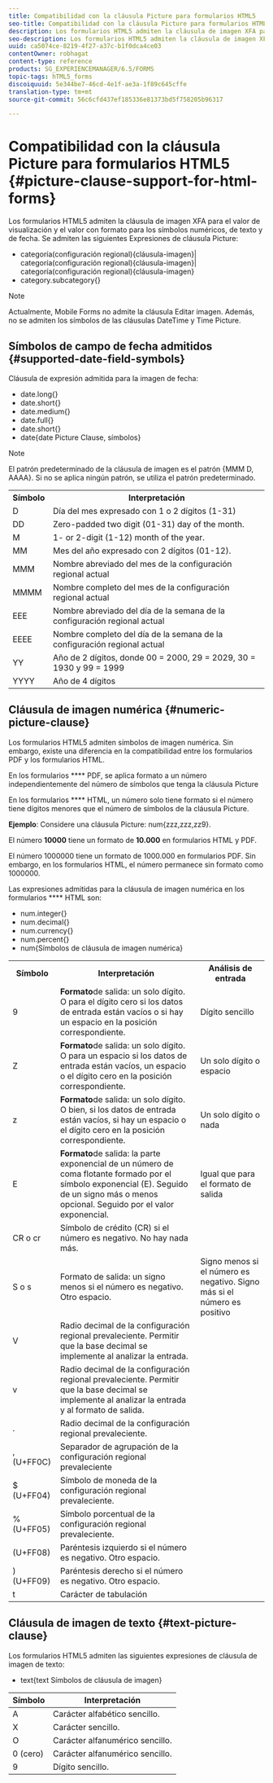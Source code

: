 ```yaml
---
title: Compatibilidad con la cláusula Picture para formularios HTML5
seo-title: Compatibilidad con la cláusula Picture para formularios HTML5
description: Los formularios HTML5 admiten la cláusula de imagen XFA para el valor de visualización y el valor con formato para los símbolos numéricos, de texto y de fecha.
seo-description: Los formularios HTML5 admiten la cláusula de imagen XFA para el valor de visualización y el valor con formato para los símbolos numéricos, de texto y de fecha.
uuid: ca5074ce-8219-4f27-a37c-b1f0dca4ce03
contentOwner: robhagat
content-type: reference
products: SG_EXPERIENCEMANAGER/6.5/FORMS
topic-tags: hTML5_forms
discoiquuid: 5e344be7-46cd-4e1f-ae3a-1f89c645cffe
translation-type: tm+mt
source-git-commit: 56c6cfd437ef185336e81373bd5f758205b96317

---
```



# Compatibilidad con la cláusula Picture para formularios HTML5 {#picture-clause-support-for-html-forms}

Los formularios HTML5 admiten la cláusula de imagen XFA para el valor de visualización y el valor con formato para los símbolos numéricos, de texto y de fecha. Se admiten las siguientes Expresiones de cláusula Picture:

* categoría(configuración regional){cláusula-imagen}| categoría(configuración regional){cláusula-imagen}| categoría(configuración regional){cláusula-imagen}
* category.subcategory{}

>[!NOTE]
>
>Actualmente, Mobile Forms no admite la cláusula Editar imagen. Además, no se admiten los símbolos de las cláusulas DateTime y Time Picture.

## Símbolos de campo de fecha admitidos {#supported-date-field-symbols}

Cláusula de expresión admitida para la imagen de fecha:

* date.long{}
* date.short{}
* date.medium{}
* date.full{}
* date.short{}
* date{date Picture Clause, símbolos}

>[!NOTE]
>
>El patrón predeterminado de la cláusula de imagen es el patrón {MMM D, AAAA}. Si no se aplica ningún patrón, se utiliza el patrón predeterminado.

<table>
 <tbody>
  <tr>
   <th><strong>Símbolo</strong></th>
   <th>Interpretación</th>
  </tr>
  <tr>
   <td>D</td>
   <td>Día del mes expresado con 1 o 2 dígitos (1-31)</td>
  </tr>
  <tr>
   <td>DD</td>
   <td>Zero-padded two digit (01-31) day of the month.<br /> </td>
  </tr>
  <tr>
   <td>M</td>
   <td>1- or 2-digit (1-12) month of the year.<br /> </td>
  </tr>
  <tr>
   <td>MM</td>
   <td>Mes del año expresado con 2 dígitos (01-12).<br /> </td>
  </tr>
  <tr>
   <td>MMM</td>
   <td>Nombre abreviado del mes de la configuración regional actual<br /> </td>
  </tr>
  <tr>
   <td>MMMM</td>
   <td>Nombre completo del mes de la configuración regional actual<br /> </td>
  </tr>
  <tr>
   <td>EEE</td>
   <td>Nombre abreviado del día de la semana de la configuración regional actual<br /> </td>
  </tr>
  <tr>
   <td>EEEE</td>
   <td>Nombre completo del día de la semana de la configuración regional actual<br /> </td>
  </tr>
  <tr>
   <td>YY</td>
   <td>Año de 2 dígitos, donde 00 = 2000, 29 = 2029, 30 = 1930 y 99 = 1999<br /> </td>
  </tr>
  <tr>
   <td>YYYY</td>
   <td>Año de 4 dígitos<br /> </td>
  </tr>
 </tbody>
</table>

## Cláusula de imagen numérica {#numeric-picture-clause}

Los formularios HTML5 admiten símbolos de imagen numérica. Sin embargo, existe una diferencia en la compatibilidad entre los formularios PDF y los formularios HTML.

En los formularios **** PDF, se aplica formato a un número independientemente del número de símbolos que tenga la cláusula Picture

En los formularios **** HTML, un número solo tiene formato si el número tiene dígitos menores que el número de símbolos de la cláusula Picture.

**Ejemplo**: Considere una cláusula Picture: num{zzz,zzz,zz9}.

El número **10000** tiene un formato de **10.000** en formularios HTML y PDF.

El número 1000000 tiene un formato de 1000.000 en formularios PDF. Sin embargo, en los formularios HTML, el número permanece sin formato como 1000000.

Las expresiones admitidas para la cláusula de imagen numérica en los formularios **** HTML son:

* num.integer{}
* num.decimal{}
* num.currency{}
* num.percent{}
* num{Símbolos de cláusula de imagen numérica}

<table>
 <tbody>
  <tr>
   <th><strong>Símbolo</strong></th>
   <th><strong>Interpretación</strong></th>
   <th>Análisis de entrada</th>
  </tr>
  <tr>
   <td>9</td>
   <td><strong>Formato</strong>de salida: un solo dígito. O para el dígito cero si los datos de entrada están vacíos o si hay un espacio en la posición correspondiente.<br /> </td>
   <td>Dígito sencillo</td>
  </tr>
  <tr>
   <td>Z</td>
   <td><strong>Formato</strong>de salida: un solo dígito. O para un espacio si los datos de entrada están vacíos, un espacio o el dígito cero en la posición correspondiente.<br /> </td>
   <td>Un solo dígito o espacio</td>
  </tr>
  <tr>
   <td>z</td>
   <td><strong>Formato</strong>de salida: un solo dígito. O bien, si los datos de entrada están vacíos, si hay un espacio o el dígito cero en la posición correspondiente.<br /> </td>
   <td>Un solo dígito o nada</td>
  </tr>
  <tr>
   <td>E</td>
   <td><strong>Formato</strong>de salida: la parte exponencial de un número de coma flotante formado por el símbolo exponencial (E). Seguido de un signo más o menos opcional. Seguido por el valor exponencial.<br /> </td>
   <td>Igual que para el formato de salida</td>
  </tr>
  <tr>
   <td>CR o cr<br /> </td>
   <td>Símbolo de crédito (CR) si el número es negativo. No hay nada más.</td>
   <td><br type="_moz" /> </td>
  </tr>
  <tr>
   <td>S o s<br /> </td>
   <td>Formato de salida: un signo menos si el número es negativo. Otro espacio.<br /> </td>
   <td>Signo menos si el número es negativo. Signo más si el número es positivo</td>
  </tr>
  <tr>
   <td>V</td>
   <td>Radio decimal de la configuración regional prevaleciente. Permitir que la base decimal se implemente al analizar la entrada.</td>
   <td><br type="_moz" /> </td>
  </tr>
  <tr>
   <td>v</td>
   <td>Radio decimal de la configuración regional prevaleciente. Permitir que la base decimal se implemente al analizar la entrada y al formato de salida.</td>
   <td><br type="_moz" /> </td>
  </tr>
  <tr>
   <td>.</td>
   <td>Radio decimal de la configuración regional prevaleciente.</td>
   <td><br type="_moz" /> </td>
  </tr>
  <tr>
   <td>, (U+FF0C)</td>
   <td>Separador de agrupación de la configuración regional prevaleciente</td>
   <td><br type="_moz" /> </td>
  </tr>
  <tr>
   <td>$ (U+FF04)</td>
   <td>Símbolo de moneda de la configuración regional prevaleciente.</td>
   <td><br type="_moz" /> </td>
  </tr>
  <tr>
   <td>% (U+FF05)</td>
   <td>Símbolo porcentual de la configuración regional prevaleciente.</td>
   <td><br type="_moz" /> </td>
  </tr>
  <tr>
   <td>(U+FF08)</td>
   <td>Paréntesis izquierdo si el número es negativo. Otro espacio.</td>
   <td><br type="_moz" /> </td>
  </tr>
  <tr>
   <td>) (U+FF09)</td>
   <td>Paréntesis derecho si el número es negativo. Otro espacio.</td>
   <td><br type="_moz" /> </td>
  </tr>
  <tr>
   <td>t</td>
   <td>Carácter de tabulación</td>
   <td><br type="_moz" /> </td>
  </tr>
 </tbody>
</table>

## Cláusula de imagen de texto {#text-picture-clause}

Los formularios HTML5 admiten las siguientes expresiones de cláusula de imagen de texto:

* text{text Símbolos de cláusula de imagen}

| **Símbolo** | **Interpretación** |
|---|---|
| A | Carácter alfabético sencillo. |
| X | Carácter sencillo. |
| O | Carácter alfanumérico sencillo. |
| 0 (cero) | Carácter alfanumérico sencillo. |
| 9 | Dígito sencillo. |
